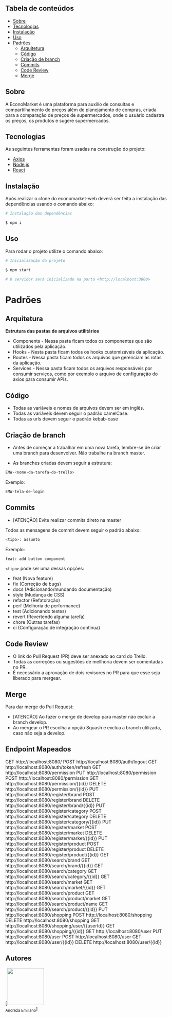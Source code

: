 Tabela de conteúdos
-----------

<!--ts-->
* [Sobre](#sobre)
* [Tecnologias](#tecnologias)
* [Instalação](#instalação)
* [Uso](#uso)
* [Padrões](#padrões)
  * [Arquitetura](#arquitetura)
  * [Código](#código)
  * [Criação de branch](#criação-de-branch)
  * [Commits](#commits)
  * [Code Review](#code-review)
  * [Merge](#merge)


  
<!--te-->

Sobre
-----------

A EconoMarket é uma plataforma para auxílio de consultas e compartilhamento de preços além de planejamento de compras, criada para a comparação de preços de supermercados, onde o usuário cadastra os preços, os produtos e sugere supermercados.

Tecnologias
-----------

As seguintes ferramentas foram usadas na construção do projeto:

* [Axios](https://axios-http.com/ptbr/docs/intro)
* [Node.js](https://nodejs.org/en/)
* [React](https://pt-br.reactjs.org/)

Instalação
-----------

Após realizar o clone do economarket-web deverá ser feita a instalação das dependências usando o comando abaixo:

```bash
# Instalação das dependências

$ npm i
```

Uso
-----------

Para rodar o projeto utilize o comando abaixo:

```bash
# Inicialização do projeto

$ npm start

# O servidor será inicializado na porta <http://localhost:3000>
```

Padrões
====
Arquitetura
-----------

<b>Estrutura das pastas de arquivos utilitários</b>

* Components - Nessa pasta ficam todos os componentes que são utilizados pela aplicação.
* Hooks - Nesta pasta ficam todos os hooks customizáveis da aplicação.
* Routes - Nessa pasta ficam todos os arquivos que gerenciam as rotas da aplicação.
* Services - Nessa pasta ficam todos os arquivos responsáveis por consumir serviços, como por exemplo o arquivo de configuração do axios para consumir APIs.

Código
-----------

* Todas as variáveis e nomes de arquivos devem ser em inglês.
* Todas as variáveis devem seguir o padrão camelCase.
* Todas as urls devem seguir o padrão kebab-case

Criação de branch
-----------

* Antes de começar a trabalhar em uma nova tarefa, lembre-se de criar uma branch para desenvolver. Não trabalhe na branch master.

* As branches criadas devem seguir a estrutura:

```bash
EMW-<nome-da-tarefa-do-trello>
```

Exemplo:

```bash
EMW-tela-de-login
```

Commits
-----------

* [ATENÇÃO] Evite realizar commits direto na master

Todos as mensagens de commit devem seguir o padrão abaixo:

```bash
<tipo>: assunto
```

Exemplo:

```bash
feat: add button component
```

`<tipo>` pode ser uma dessas opções:

* feat (Nova feature)
* fix (Correção de bugs)
* docs (Adicionando/mundando documentação)
* style (Mudança de CSS)
* refactor (Refatoração)
* perf (Melhoria de performance)
* test (Adicionando testes)
* revert (Revertendo alguma tarefa)
* chore (Outras tarefas)
* ci (Configuração de integração contínua)

Code Review
-----------
* O link do Pull Request (PR) deve ser anexado ao card do Trello.
* Todas as correções ou sugestões de mellhoria devem ser comentadas no PR.
* É necessário a aprovação de dois revisores no PR para que esse seja liberado para mergear.

Merge
-----------

Para dar merge  do Pull Request:

* [ATENCÃO] Ao fazer o merge de develop para master não excluir a branch develop.
* Ao mergear o PR escolha a opção Squash e exclua a branch utilizada, caso não seja a develop.

Endpoint Mapeados
-----------
GET http://localhost:8080/
POST http://localhost:8080/auth/logout
GET http://localhost:8080/auth/token/refresh
GET http://localhost:8080/permission
PUT http://localhost:8080/permission
POST http://localhost:8080/permission
GET http://localhost:8080/permission/{{id}}
DELETE http://localhost:8080/permission/{{id}}
PUT http://localhost:8080/register/brand
POST http://localhost:8080/register/brand
DELETE http://localhost:8080/register/brand/{{id}}
PUT http://localhost:8080/register/category
POST http://localhost:8080/register/category
DELETE http://localhost:8080/register/category/{{id}}
PUT http://localhost:8080/register/market
POST http://localhost:8080/register/market
DELETE http://localhost:8080/register/market/{{id}} 
PUT http://localhost:8080/register/product
POST http://localhost:8080/register/product
DELETE http://localhost:8080/register/product/{{id}}
GET http://localhost:8080/search/brand
GET http://localhost:8080/search/brand/{{id}}
GET http://localhost:8080/search/category
GET http://localhost:8080/search/category/{{id}}
GET http://localhost:8080/search/market
GET http://localhost:8080/search/market/{{id}}
GET http://localhost:8080/search/product
GET http://localhost:8080/search/product/market
GET http://localhost:8080/search/product/name
GET http://localhost:8080/search/product/{{id}}
PUT http://localhost:8080/shopping
POST http://localhost:8080/shopping
DELETE http://localhost:8080/shopping
GET http://localhost:8080/shopping/user/{{userId}}
GET http://localhost:8080/shopping/{{id}}
GET http://localhost:8080/user
PUT http://localhost:8080/user
POST http://localhost:8080/user
GET http://localhost:8080/user/{{id}}
DELETE http://localhost:8080/user/{{id}}



## Autores

[<img src="https://avatars.githubusercontent.com/u/67704047?s=400&u=50e40cfa5c84ecc20dbb0eb0b8b9a3587cb36fcc&v=4" width=115><br><sub>Andreza Emiliano</sub>]